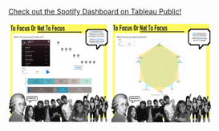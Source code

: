 <a href="https://public.tableau.com/views/Spotifywithfeedback/Main?:language=en-US&:display_count=n&:origin=viz_share_link">Check out the Spotify Dashboard on Tableau Public!</a>

<img src="https://github.com/kathleendeleon/spotify/blob/main/Playlist%20Page.png?raw=true" alt="Spotifty Dashboard" width="200" height="200">

<img src="https://github.com/kathleendeleon/spotify/blob/main/Spider%20Chart.png?raw=true" alt="Spotifty Dashboard" width="200" height="200">

